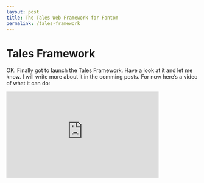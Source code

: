 ```yaml
---
layout: post
title: The Tales Web Framework for Fantom
permalink: /tales-framework
---
```


Tales Framework
===============

OK. Finally got to launch the Tales Framework. Have a look at it and let
me know. I will write more about it in the comming posts. For now here’s
a video of what it can do:

<p>
<iframe src="http://player.vimeo.com/video/16453080?byline=0&amp;portrait=0" width="400" height="225" frameborder="0">
</iframe>
</p>

